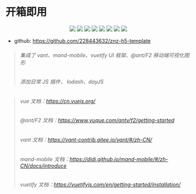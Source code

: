 # 开箱即用

<p align="center">
   <img src="https://img.shields.io/badge/vue-2.6.11-blue"/>
   <img src="https://img.shields.io/badge/vuex-3.0.1-blue"/>
   <img src="https://img.shields.io/badge/vue--router-3.0.3-blue"/>
   <img src="https://img.shields.io/badge/vuex-3.0.1-blue"/>
   <img src="https://img.shields.io/badge/vant-2.8.6-brightgreen"/>
   <img src="https://img.shields.io/badge/mand--mobile-2.5.11-brightgreen"/>
   <img src="https://img.shields.io/badge/vuetify-2.3.10-brightgreen"/>
   <img src="https://img.shields.io/badge/%40antv%2Ff2-3.4.4-green"/>
</p>

- github: https://github.com/228443632/znz-h5-template

> ###### 集成了 vant、mand-mobile、vuetify UI 框架、@ant/F2 移动端可视化图形
>
> ###### 添加日常 JS 插件， lodash、dayJS

> ###### vue 文档：https://cn.vuejs.org/
>
> ###### @ant/F2 文档：https://www.yuque.com/antv/f2/getting-started
>
> ###### vant 文档：https://vant-contrib.gitee.io/vant/#/zh-CN/
>
> ###### mand-mobile 文档：https://didi.github.io/mand-mobile/#/zh-CN/docs/introduce
>
> ###### vuetify 文档：https://vuetifyjs.com/en/getting-started/installation/
